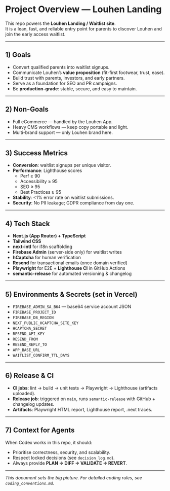 # Project Overview — Louhen Landing

This repo powers the **Louhen Landing / Waitlist site**.  
It is a lean, fast, and reliable entry point for parents to discover Louhen and join the early access waitlist.

---

## 1) Goals

- Convert qualified parents into waitlist signups.  
- Communicate Louhen’s **value proposition** (fit-first footwear, trust, ease).  
- Build trust with parents, investors, and early partners.  
- Serve as a foundation for SEO and PR campaigns.  
- Be **production-grade**: stable, secure, and easy to maintain.

---

## 2) Non-Goals

- Full eCommerce — handled by the Louhen App.  
- Heavy CMS workflows — keep copy portable and light.  
- Multi-brand support — only Louhen brand here.

---

## 3) Success Metrics

- **Conversion**: waitlist signups per unique visitor.  
- **Performance**: Lighthouse scores  
  - Perf ≥ 90  
  - Accessibility ≥ 95  
  - SEO ≥ 95  
  - Best Practices ≥ 95  
- **Stability**: <1% error rate on waitlist submissions.  
- **Security**: No PII leakage; GDPR compliance from day one.

---

## 4) Tech Stack

- **Next.js (App Router) + TypeScript**  
- **Tailwind CSS**  
- **next-intl** for i18n scaffolding  
- **Firebase Admin** (server-side only) for waitlist writes  
- **hCaptcha** for human verification  
- **Resend** for transactional emails (once domain verified)  
- **Playwright** for E2E + **Lighthouse CI** in GitHub Actions  
- **semantic-release** for automated versioning & changelog

---

## 5) Environments & Secrets (set in Vercel)

- `FIREBASE_ADMIN_SA_B64` — base64 service account JSON  
- `FIREBASE_PROJECT_ID`  
- `FIREBASE_DB_REGION`  
- `NEXT_PUBLIC_HCAPTCHA_SITE_KEY`  
- `HCAPTCHA_SECRET`  
- `RESEND_API_KEY`  
- `RESEND_FROM`  
- `RESEND_REPLY_TO`  
- `APP_BASE_URL`  
- `WAITLIST_CONFIRM_TTL_DAYS`

---

## 6) Release & CI

- **CI jobs**: lint → build → unit tests → Playwright → Lighthouse (artifacts uploaded).  
- **Release job**: triggered on `main`, runs `semantic-release` with GitHub + changelog updates.  
- **Artifacts**: Playwright HTML report, Lighthouse report, .next traces.

---

## 7) Context for Agents

When Codex works in this repo, it should:
- Prioritise correctness, security, and scalability.  
- Respect locked decisions (see `decision_log.md`).  
- Always provide **PLAN → DIFF → VALIDATE → REVERT**.

---

*This document sets the big picture. For detailed coding rules, see `coding_conventions.md`.*